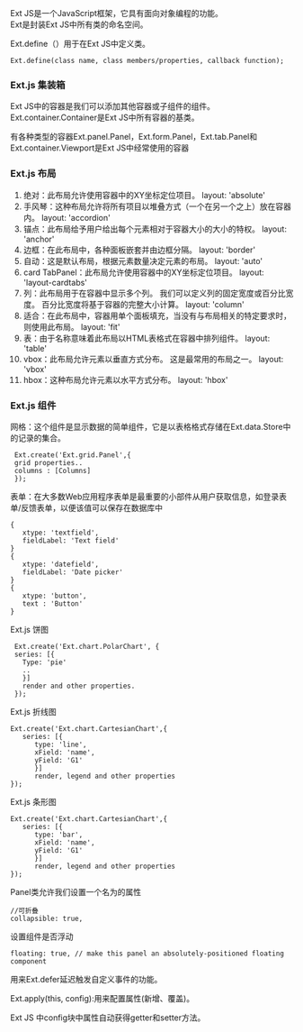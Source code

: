 Ext JS是一个JavaScript框架，它具有面向对象编程的功能。</br>
Ext是封装Ext JS中所有类的命名空间。

Ext.define（）用于在Ext JS中定义类。

    Ext.define(class name, class members/properties, callback function);

### Ext.js 集装箱

Ext JS中的容器是我们可以添加其他容器或子组件的组件。Ext.container.Container是Ext JS中所有容器的基类。

有各种类型的容器Ext.panel.Panel，Ext.form.Panel，Ext.tab.Panel和Ext.container.Viewport是Ext JS中经常使用的容器

### Ext.js 布局

1. 绝对：此布局允许使用容器中的XY坐标定位项目。 layout: 'absolute' 
2. 手风琴：这种布局允许将所有项目以堆叠方式（一个在另一个之上）放在容器内。  layout: 'accordion' 
3. 锚点：此布局给予用户给出每个元素相对于容器大小的大小的特权。 layout: 'anchor' 
4. 边框：在此布局中，各种面板嵌套并由边框分隔。  layout: 'border' 
5. 自动：这是默认布局，根据元素数量决定元素的布局。  layout: 'auto' 
6. card TabPanel：此布局允许使用容器中的XY坐标定位项目。   layout: 'layout-cardtabs' 
7. 列：此布局用于在容器中显示多个列。 我们可以定义列的固定宽度或百分比宽度。 百分比宽度将基于容器的完整大小计算。  layout: 'column' 
8. 适合：在此布局中，容器用单个面板填充，当没有与布局相关的特定要求时，则使用此布局。 layout: 'fit' 
9. 表：由于名称意味着此布局以HTML表格式在容器中排列组件。  layout: 'table' 
10. vbox：此布局允许元素以垂直方式分布。 这是最常用的布局之一。  layout: 'vbox' 
11. hbox：这种布局允许元素以水平方式分布。  layout: 'hbox' 


### Ext.js 组件

网格：这个组件是显示数据的简单组件，它是以表格格式存储在Ext.data.Store中的记录的集合。

	 Ext.create('Ext.grid.Panel',{
	 grid properties..
	 columns : [Columns]
	 });

表单：在大多数Web应用程序表单是最重要的小部件从用户获取信息，如登录表单/反馈表单，以便该值可以保存在数据库中

	{ 	
	   xtype: 'textfield',
	   fieldLabel: 'Text field'  
	} 
	{
	   xtype: 'datefield',
	   fieldLabel: 'Date picker'
	}
	{
	   xtype: 'button', 
	   text : 'Button'
	}

Ext.js 饼图
	
	 Ext.create('Ext.chart.PolarChart', {
	 series: [{
	   Type: 'pie'
	   ..
	   }]
	   render and other properties.
	 });

Ext.js 折线图

	Ext.create('Ext.chart.CartesianChart',{
	   series: [{
	      type: 'line',
	      xField: 'name',
	      yField: 'G1'
	      }]
	      render, legend and other properties
	});

Ext.js 条形图

	Ext.create('Ext.chart.CartesianChart',{
	   series: [{
	      type: 'bar',
	      xField: 'name',
	      yField: 'G1'
	      }]
	      render, legend and other properties
	});


Panel类允许我们设置一个名为的属性 

    //可折叠
    collapsible: true,


设置组件是否浮动

    floating: true, // make this panel an absolutely-positioned floating component


用来Ext.defer延迟触发自定义事件的功能。

 Ext.apply(this, config):用来配置属性(新增、覆盖)。

Ext JS 中config块中属性自动获得getter和setter方法。

